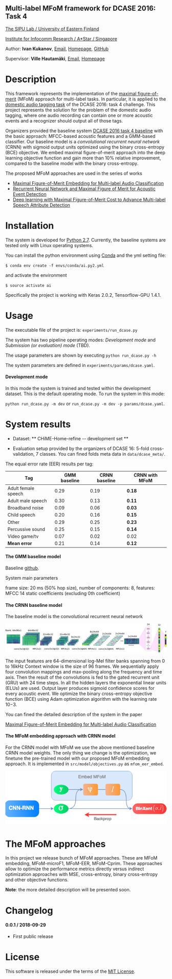 Multi-label MFoM framework for DCASE 2016: Task 4
-------------------------------------------------

[The SIPU Lab / University of Eastern Finland](https://www.uef.fi/web/machine-learning)

[Institute for Infocomm Research / A*Star / Singapore](https://www.a-star.edu.sg/i2r)

Author: **Ivan Kukanov**, [Email](mailto:ivan@kukanov.com), [Homepage](http://www.kukanov.com), [GitHub](https://github.com/vanova)

Supervisor: **Ville Hautamäki**, [Email](mailto:villeh@uef.fi), [Homepage](http://cs.joensuu.fi/~villeh/)
  
Description
===========
This framework represents the implementation of the [maximal figure-of-merit](http://cs.joensuu.fi/~villeh/MFoM-ICASSP2017.pdf) (MFoM) approach 
for multi-label tasks. In particular, it is applied to the [domestic audio tagging task](http://www.cs.tut.fi/sgn/arg/dcase2016/task-audio-tagging) 
 of the DCASE 2016: task 4 challenge. This project represents the solution for the problem of the domestic audio tagging, 
where one audio recording can contain one or more acoustic events and a recognizer
should output all of those tags. 

Organizers provided the baseline system [DCASE 2016 task 4 baseline](https://github.com/pafoster/dcase2016_task4/tree/master/baseline)
with the basic approach: MFCC-based acoustic features and a GMM-based classifier.
Our baseline model is a *convolutional recurrent neural network* (CRNN)
with sigmoid output units optimized using the binary cross-entropy (BCE)
objective. We embed maximal figure-of-merit approach into the deep
learning objective function and gain more than 10% relative
improvement, compared to the baseline model with the binary
cross-entropy.

The proposed MFoM approaches are used in the series of works

* [Maximal Figure-of-Merit Embedding for Multi-label Audio Classification](http://cs.joensuu.fi/~villeh/MFoM-ICASSP2017.pdf)
* [Recurrent Neural Network and Maximal Figure of Merit for Acoustic Event Detection](http://www.cs.tut.fi/sgn/arg/dcase2017/documents/challenge_technical_reports/DCASE2017_Kukanov_196.pdf)
* [Deep learning with Maximal Figure-of-Merit Cost to Advance Multi-label Speech Attribute Detection](http://cs.joensuu.fi/~villeh/slt_2016.pdf)

Installation
============

The system is developed for [Python 2.7](https://www.python.org/). 
Currently, the baseline systems are tested only with Linux operating systems.

You can install the python environment using [Conda](https://conda.io/docs/) and the yml setting file:

`$ conda env create -f envs/conda/ai.py2.yml`

and activate the environment 

`$ source activate ai`

Specifically the project is working with Keras 2.0.2, Tensorflow-GPU 1.4.1.

Usage
=====

The executable file of the project is: `experiments/run_dcase.py`

The system has two pipeline operating modes: *Development mode* and *Submission (or evaluation) mode* (TBD). 

The usage parameters are shown by executing `python run_dcase.py -h`

The system parameters are defined in `experiments/params/dcase.yaml`. 

#### Development mode

In this mode the system is trained and tested within the development dataset. 
This is the default operating mode. To run the system in this mode:

`python run_dcase.py -m dev` or `run_dcase.py -m dev -p params/dcase.yaml`.

System results
==============

* Dataset: ** CHiME-Home-refine --  development set **

* Evaluation setup provided by the organizers of DCASE 16: 5-fold cross-validation, 7 classes.
You can fined folds meta data in `data/dcase_meta/`.

The equal error rate (EER) results per tag:

| Tag                  | GMM baseline | CRNN baseline | CRNN with MFoM |
| -------------------- | ------------ | ------------- | -------------  |
| Adult female speech  | 0.29         | 0.19          | **0.18**           |
| Adult male speech    | 0.30         | 0.13          | **0.11**           |
| Broadband noise      | 0.09         | 0.06          | **0.03**           |
| Child speech         | 0.20         | 0.16          | **0.15**           |
| Other                | 0.29         | 0.25          | **0.23**           |
| Percussive sound     | 0.25         | 0.15          | **0.14**           |
| Video game/tv        | 0.07         | 0.02          | 0.02           |
| **Mean error**       | 0.21         | 0.14          | **0.12**           |



#### The GMM baseline model

Baseline [github](https://github.com/pafoster/dcase2016_task4/tree/master/baseline). 

System main parameters
 
frame size: 20 ms (50% hop size), number of components: 8, 
features: MFCC 14 static coefficients (excluding 0th coefficient)

#### The CRNN baseline model

The baseline model is the convolutional recurrent neural network 

![CRNN architecture](reports/figures/cnn_rnn_arch_spec.png)

The input features are 64-dimensional log-Mel filter banks spanning from 0 to 16kHz
Context window is the size of 96 frames. We sequentially apply four convolution
mappings and max-pooling along the frequency and time axis. 
Then the result of the convolutions is fed to the gated recurrent unit (GRU) with 24 time steps. 
In all the hidden layers the exponential linear units
(ELUs) are used. Output layer produces sigmoid confidence scores for every acoustic event.
We optimize the binary cross-entropy objective function (BCE) using Adam
optimization algorithm with the learning rate 10−3.  

You can fined the detailed description of the system in the paper 

[Maximal Figure-of-Merit Embedding for Multi-label Audio Classification](http://cs.joensuu.fi/~villeh/MFoM-ICASSP2017.pdf)

#### The MFoM embedding approach with CRNN model

For the CRNN model with MFoM we use the above mentioned baseline CRNN model weights.
The only thing we change is the optimization, we finetune the pre-trained model 
with our proposed MFoM embedding approach. It is implemented in `src/model/objectives.py`
 as `mfom_eer_embed`.
 
 ![The MFoM embedding in the objective function](reports/figures/mfom_embed_arch.png)

The MFoM approaches
===================

In this project we release bunch of MFoM approaches. These are MFoM embedding, 
MFoM-microF1, MFoM-EER, MFoM-Cprim. 
These approaches allow to optimize the performance metrics directly 
versus indirect optimization approaches with MSE, cross-entropy, binary cross-entropy
  and other objective functions.

**Note**: the more detailed description will be presented soon.

Changelog
=========

#### 0.0.1 / 2018-09-29

* First public release

License
=======

This software is released under the terms of the [MIT License](./LICENSE).